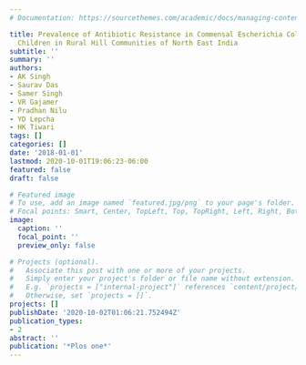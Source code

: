 ```yaml
---
# Documentation: https://sourcethemes.com/academic/docs/managing-content/

title: Prevalence of Antibiotic Resistance in Commensal Escherichia Coli among the
  Children in Rural Hill Communities of North East India
subtitle: ''
summary: ''
authors:
- AK Singh
- Saurav Das
- Samer Singh
- VR Gajamer
- Pradhan Nilu
- YD Lepcha
- HK Tiwari
tags: []
categories: []
date: '2018-01-01'
lastmod: 2020-10-01T19:06:23-06:00
featured: false
draft: false

# Featured image
# To use, add an image named `featured.jpg/png` to your page's folder.
# Focal points: Smart, Center, TopLeft, Top, TopRight, Left, Right, BottomLeft, Bottom, BottomRight.
image:
  caption: ''
  focal_point: ''
  preview_only: false

# Projects (optional).
#   Associate this post with one or more of your projects.
#   Simply enter your project's folder or file name without extension.
#   E.g. `projects = ["internal-project"]` references `content/project/deep-learning/index.md`.
#   Otherwise, set `projects = []`.
projects: []
publishDate: '2020-10-02T01:06:21.752494Z'
publication_types:
- 2
abstract: ''
publication: '*Plos one*'
---
```


